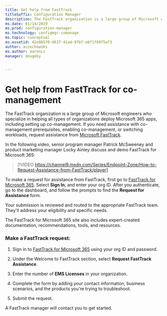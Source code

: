 ```yaml
---
title: Get help from FastTrack
titleSuffix: Configuration Manager
description: The FastTrack organization is a large group of Microsoft engineers who specialize in helping all types of organizations deploy Microsoft 365
ms.date: 01/14/2019
ms.prod: configuration-manager
ms.technology: configmgr-comanage
ms.topic: conceptual
ms.assetid: 42e80570-d637-41a4-97b7-ebf1f8975af3
author: aczechowski
ms.author: aaroncz
manager: dougeby


---
```


# Get help from FastTrack for co-management

The FastTrack organization is a large group of Microsoft engineers who specialize in helping all types of organizations deploy Microsoft 365 apps, including setting up co-management. If you need assistance with co-management prerequisites, enabling co-management, or switching workloads, request assistance from [Microsoft FastTrack](https://Microsoft.com/FastTrack/). 

In the following video, senior program manager Patrick McSweeney and product marketing manager Locky Ainley discuss and demo FastTrack for Microsoft 365:

> [!VIDEO https://channel9.msdn.com/Series/Endpoint-Zone/How-to-Request-Assistance-from-FastTrack/player]

To make a request for assistance from FastTrack, first go to [FastTrack for Microsoft 365](https://fasttrack.microsoft.com/microsoft365/capabilities?view=security). Select **Sign In**, and enter your org ID. After you authenticate, go to the dashboard, and follow the prompts to find the **Request for Assistance** form.

Your submission is reviewed and routed to the appropriate FastTrack team. They'll address your eligibility and specific needs. 

The FastTrack for Microsoft 365 site also includes expert-created documentation, recommendations, tools, and resources.


### Make a FastTrack request:

1. Sign in to [FastTrack for Microsoft 365](https://fasttrack.microsoft.com/microsoft365/capabilities?view=security) using your org ID and password.  

2. Under the Welcome to FastTrack section, select **Request FastTrack Assistance**.  

3. Enter the number of **EMS Licenses** in your organization.  

4. Complete the form by adding your contact information, business scenarios, and the products you're trying to troubleshoot.

5. Submit the request. 

A FastTrack manager will contact you to get started.
